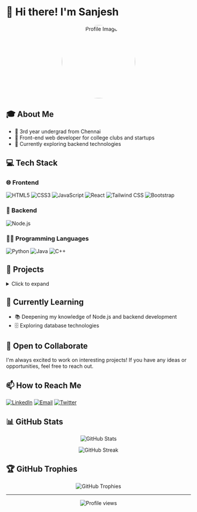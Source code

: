 # 👋 Hi there! I'm Sanjesh

<p align="center">
  <img src="https://your-profile-image-url.com" alt="Profile Image" width="200" height="200" style="border-radius:50%;">
</p>

## 🎓 About Me
- 🏫 3rd year undergrad from Chennai
- 💼 Front-end web developer for college clubs and startups
- 🚀 Currently exploring backend technologies

## 💻 Tech Stack

### 🌐 Frontend
![HTML5](https://img.shields.io/badge/-HTML5-E34F26?style=flat-square&logo=html5&logoColor=white)
![CSS3](https://img.shields.io/badge/-CSS3-1572B6?style=flat-square&logo=css3)
![JavaScript](https://img.shields.io/badge/-JavaScript-F7DF1E?style=flat-square&logo=javascript&logoColor=black)
![React](https://img.shields.io/badge/-React-61DAFB?style=flat-square&logo=react&logoColor=black)
![Tailwind CSS](https://img.shields.io/badge/-Tailwind_CSS-38B2AC?style=flat-square&logo=tailwind-css&logoColor=white)
![Bootstrap](https://img.shields.io/badge/-Bootstrap-7952B3?style=flat-square&logo=bootstrap&logoColor=white)

### 🔧 Backend
![Node.js](https://img.shields.io/badge/-Node.js-339933?style=flat-square&logo=node.js&logoColor=white)

### 👨‍💻 Programming Languages
![Python](https://img.shields.io/badge/-Python-3776AB?style=flat-square&logo=python&logoColor=white)
![Java](https://img.shields.io/badge/-Java-007396?style=flat-square&logo=java&logoColor=white)
![C++](https://img.shields.io/badge/-C++-00599C?style=flat-square&logo=c%2B%2B&logoColor=white)

## 🚀 Projects
<details>
  <summary>Click to expand</summary>
  
  ### Project 1
  React Based Gemini Powered Quiz Web App
  
  ### Project 2
  React Movie App
  
  ### Project 3
  Portfolio Website
</details>

## 🌱 Currently Learning
- 📚 Deepening my knowledge of Node.js and backend development
- 🗄️ Exploring database technologies

## 🤝 Open to Collaborate
I'm always excited to work on interesting projects! If you have any ideas or opportunities, feel free to reach out.

## 📫 How to Reach Me
[![LinkedIn](https://img.shields.io/badge/-LinkedIn-0077B5?style=flat-square&logo=linkedin&logoColor=white)](https://www.linkedin.com/in/sanjesh-ramesh/)
[![Email](https://img.shields.io/badge/-Email-D14836?style=flat-square&logo=gmail&logoColor=white)](mailto:sanjeshrg9@gmail.com)
[![Twitter](https://img.shields.io/badge/-Twitter-1DA1F2?style=flat-square&logo=twitter&logoColor=white)](https://twitter.com/sanjesh02540551)

## 📊 GitHub Stats
<p align="center">
  <img src="https://github-readme-stats.vercel.app/api?username=sanjesh17&show_icons=true&theme=radical" alt="GitHub Stats" />
</p>

<p align="center">
  <img src="https://github-readme-streak-stats.herokuapp.com/?user=sanjesh17&theme=radical" alt="GitHub Streak" />
</p>

## 🏆 GitHub Trophies
<p align="center">
  <img src="https://github-profile-trophy.vercel.app/?username=sanjesh17&theme=darkhub&column=7" alt="GitHub Trophies" />
</p>

---

<p align="center">
  <img src="https://komarev.com/ghpvc/?username=sanjesh17&color=blueviolet" alt="Profile views" />
</p>
